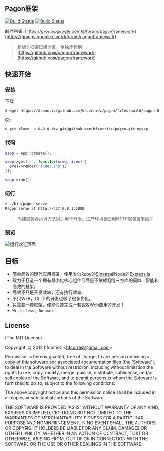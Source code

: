 ## Pagon框架

[![Build Status](https://travis-ci.org/pagon/framework.png)](https://travis-ci.org/pagon/framework)
[![Build Status](https://drone.io/github.com/pagon/framework/status.png)](https://drone.io/github.com/pagon/framework/latest)

邮件列表: [https://groups.google.com/d/forum/pagonframework](https://groups.google.com/d/forum/pagonframework)

> 新版本框架已经分离，单独迁移到 [https://github.com/pagon/framework](https://github.com/pagon/framework)

## 快速开始

### 安装

下载

```bash
$ wget https://drone.io/github.com/hfcorriez/pagon/files/build/pagon-0.8.0-dev.tar.gz
```

Git

```bash
$ git clone -b 0.8.0-dev git@github.com:hfcorriez/pagon.git myapp
```

### 代码

```php
$app = App::create();

$app->get('/', function($req, $res) {
  $res->render('index.php');
});

$app->run();
```

### 运行

```bash
$ ./bin/pagon serve
Pagon serve at http://127.0.0.1:5000
```

> 内建服务器运行方式只适用于开发，生产环境请使用HTTP服务器来维护

### 预览

![运行欢迎页面](https://f.cloud.github.com/assets/119550/2168909/28e8f986-954e-11e3-8031-9c21079cbef6.jpg)

## 目标

- 简单高效的现代应用框架。使用类似Ruby的[Sinatra](http://www.sinatrarb.com)或Node的[Express.js](http://expressjs.com)
- 致力于打造一个拥有最小化核心组件且尽量不依赖粗糙三方库的简单、智能和高效的框架。
- 高效不只是开发效率，还有执行效率。
- 不只WEB，CLI下的开发也做了很多优化。
- 只需要一套框架，便能快速完成一套高效Web应用的开发！
- `Write less, Do more!`

## License

(The MIT License)

Copyright (c) 2012 hfcorriez &lt;hfcorriez@gmail.com&gt;

Permission is hereby granted, free of charge, to any person obtaining
a copy of this software and associated documentation files (the
'Software'), to deal in the Software without restriction, including
without limitation the rights to use, copy, modify, merge, publish,
distribute, sublicense, and/or sell copies of the Software, and to
permit persons to whom the Software is furnished to do so, subject to
the following conditions:

The above copyright notice and this permission notice shall be
included in all copies or substantial portions of the Software.

THE SOFTWARE IS PROVIDED 'AS IS', WITHOUT WARRANTY OF ANY KIND,
EXPRESS OR IMPLIED, INCLUDING BUT NOT LIMITED TO THE WARRANTIES OF
MERCHANTABILITY, FITNESS FOR A PARTICULAR PURPOSE AND NONINFRINGEMENT.
IN NO EVENT SHALL THE AUTHORS OR COPYRIGHT HOLDERS BE LIABLE FOR ANY
CLAIM, DAMAGES OR OTHER LIABILITY, WHETHER IN AN ACTION OF CONTRACT,
TORT OR OTHERWISE, ARISING FROM, OUT OF OR IN CONNECTION WITH THE
SOFTWARE OR THE USE OR OTHER DEALINGS IN THE SOFTWARE.